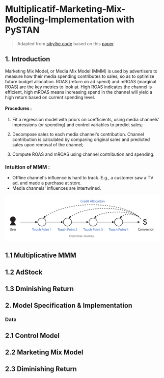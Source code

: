 # Multiplicatif-Marketing-Mix-Modeling-Implementation with PySTAN  
> Adapted from [sibylhe code](https://github.com/sibylhe/mmm_stan?tab=readme-ov-file) based on this [paper](https://static.googleusercontent.com/media/research.google.com/en//pubs/archive/46001.pdf).  

## 1. Introduction
Marketing Mix Model, or Media Mix Model (MMM) is used by advertisers to measure how their media spending contributes to sales, so as to optimize future budget allocation. ROAS (return on ad spend) and mROAS (marginal ROAS) are the key metrics to look at. High ROAS indicates the channel is efficient, high mROAS means increasing spend in the channel will yield a high return based on current spending level.
#### Procedures :  
1. Fit a regression model with priors on coefficients, using media channels' impressions (or spending) and control variables to predict sales;

2. Decompose sales to each media channel's contribution. Channel contribution is calculated by comparing original sales and predicted sales upon removal of the channel;

3. Compute ROAS and mROAS using channel contribution and spending.

### Intuition of MMM :
- Offline channel's influence is hard to track. E.g., a customer saw a TV ad, and made a purchase at store.
- Media channels' influences are intertwined.

![Customer journey](https://github.com/BOUGHANMIChaima/Multiplicatif-Marketing-Mix-Modeling-Implementation/blob/main/customer.png)

## 1.1 Multiplicative MMM
## 1.2 AdStock
## 1.3 Dminishing Return
## 2.  Model Specification & Implementation
### Data
## 2.1 Control Model
## 2.2 Marketing Mix Model
## 2.3 Diminishing Return
